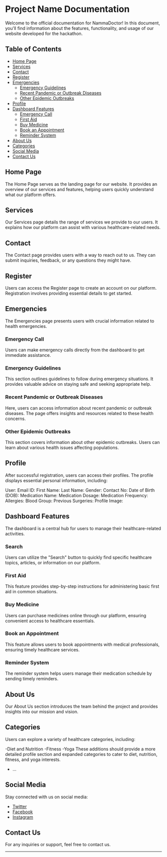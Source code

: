 # Project Name Documentation

Welcome to the official documentation for NammaDoctor! In this document, you'll find information about the features, functionality, and usage of our website developed for the hackathon.

## Table of Contents

- [Home Page](#home-page)
- [Services](#services)
- [Contact](#contact)
- [Register](#register)
- [Emergencies](#emergencies)
  - [Emergency Guidelines](#emergency-guidelines)
  - [Recent Pandemic or Outbreak Diseases](#recent-pandemic-or-outbreak-diseases)
  - [Other Epidemic Outbreaks](#other-epidemic-outbreaks)
- [Profile](#profile)
- [Dashboard Features](#dashboard-features)
  - [Emergency Call](#emergency-call)
  - [First Aid](#first-aid)
  - [Buy Medicine](#buy-medicine)
  - [Book an Appointment](#book-an-appointment)
  - [Reminder System](#reminder-system)
- [About Us](#about-us)
- [Categories](#categories)
- [Social Media](#social-media)
- [Contact Us](#contact-us)

## Home Page

The Home Page serves as the landing page for our website. It provides an overview of our services and features, helping users quickly understand what our platform offers.

## Services

Our Services page details the range of services we provide to our users. It explains how our platform can assist with various healthcare-related needs.

## Contact

The Contact page provides users with a way to reach out to us. They can submit inquiries, feedback, or any questions they might have.

## Register

Users can access the Register page to create an account on our platform. Registration involves providing essential details to get started.

## Emergencies

The Emergencies page presents users with crucial information related to health emergencies.

### Emergency Call

Users can make emergency calls directly from the dashboard to get immediate assistance.

### Emergency Guidelines

This section outlines guidelines to follow during emergency situations. It provides valuable advice on staying safe and seeking appropriate help.

### Recent Pandemic or Outbreak Diseases

Here, users can access information about recent pandemic or outbreak diseases. The page offers insights and resources related to these health concerns.

### Other Epidemic Outbreaks

This section covers information about other epidemic outbreaks. Users can learn about various health issues affecting populations.

## Profile
After successful registration, users can access their profiles. The profile displays essential personal information, including:

User:
Email ID:
First Name:
Last Name:
Gender:
Contact No:
Date of Birth (DOB):
Medication Name:
Medication Dosage:
Medication Frequency:
Allergies:
Blood Group:
Previous Surgeries:
Profile Image:

## Dashboard Features

The dashboard is a central hub for users to manage their healthcare-related activities.


### Search 

Users can utilize the "Search" button to quickly find specific healthcare topics, articles, or information on our platform.

### First Aid

This feature provides step-by-step instructions for administering basic first aid in common situations.

### Buy Medicine

Users can purchase medicines online through our platform, ensuring convenient access to healthcare essentials.

### Book an Appointment

This feature allows users to book appointments with medical professionals, ensuring timely healthcare services.

### Reminder System

The reminder system helps users manage their medication schedule by sending timely reminders.

## About Us

Our About Us section introduces the team behind the project and provides insights into our mission and vision.

## Categories
Users can explore a variety of healthcare categories, including:


-Diet and Nutrition
-Fitness
-Yoga
These additions should provide a more detailed profile section and expanded categories to cater to diet, nutrition, fitness, and yoga interests.
- ...

## Social Media

Stay connected with us on social media:

- [Twitter](twitter-link)
- [Facebook](facebook-link)
- [Instagram](instagram-link)

## Contact Us

For any inquiries or support, feel free to contact us.

---
